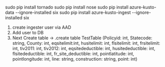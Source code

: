 sudo pip install tornado
sudo pip install nose
sudo pip install azure-kusto-data --ignore-installed six
sudo  pip install azure-kusto-ingest --ignore-installed six


1. create ingester user via AAD
2. Add user to DB
3. Next Create table ->  .create table TestTable (Policyid: int, Statecode: string, County: int, eqsitelimit:int, husitelimit: int, flsitelimit: int, frsitelimit: int, tiv2011: int, tiv2012: int, eqsitedeductible: int, husitedeductible: int, flsitedeductible: int, fr_site_deductible: int, pointlatitude: int, pointlongitude: int, line: string, construction: string, point: int)
